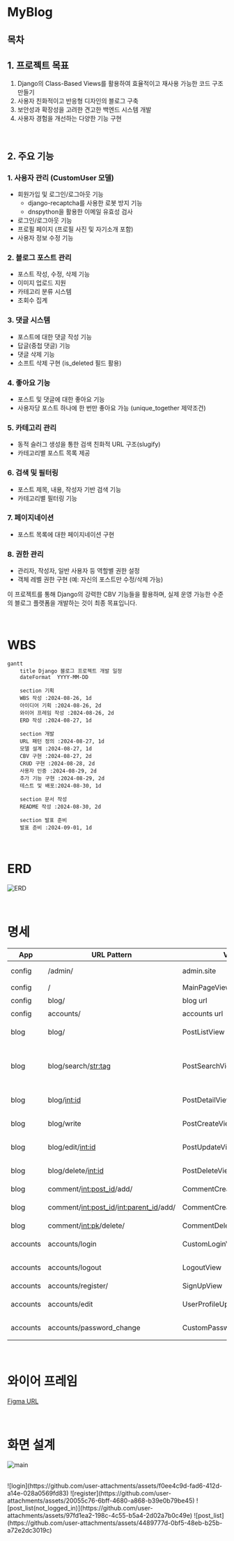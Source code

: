 # MyBlog

## 목차

## 1. 프로젝트 목표

1. Django의 Class-Based Views를 활용하여 효율적이고 재사용 가능한 코드 구조 만들기
2. 사용자 친화적이고 반응형 디자인의 블로그 구축
3. 보안성과 확장성을 고려한 견고한 백엔드 시스템 개발
4. 사용자 경험을 개선하는 다양한 기능 구현

<br>

## 2. 주요 기능

### 1. 사용자 관리 (CustomUser 모델)

- 회원가입 및 로그인/로그아웃 기능
    - django-recaptcha를 사용한 로봇 방지 기능
    - dnspython을 활용한 이메일 유효성 검사
- 로그인/로그아웃 기능
- 프로필 페이지 (프로필 사진 및 자기소개 포함)
- 사용자 정보 수정 기능

### 2. 블로그 포스트 관리

- 포스트 작성, 수정, 삭제 기능
- 이미지 업로드 지원
- 카테고리 분류 시스템
- 조회수 집계

### 3. 댓글 시스템

- 포스트에 대한 댓글 작성 기능
- 답글(중첩 댓글) 기능
- 댓글 삭제 기능
- 소프트 삭제 구현 (is_deleted 필드 활용)

### 4. 좋아요 기능

- 포스트 및 댓글에 대한 좋아요 기능
- 사용자당 포스트 하나에 한 번만 좋아요 가능 (unique_together 제약조건)

### 5. 카테고리 관리

- 동적 슬러그 생성을 통한 검색 친화적 URL 구조(slugify)
- 카테고리별 포스트 목록 제공

### 6. 검색 및 필터링

- 포스트 제목, 내용, 작성자 기반 검색 기능
- 카테고리별 필터링 기능

### 7. 페이지네이션

- 포스트 목록에 대한 페이지네이션 구현

### 8. 권한 관리

- 관리자, 작성자, 일반 사용자 등 역할별 권한 설정
- 객체 레벨 권한 구현 (예: 자신의 포스트만 수정/삭제 가능)

이 프로젝트를 통해 Django의 강력한 CBV 기능들을 활용하며, 실제 운영 가능한 수준의 블로그 플랫폼을 개발하는 것이 최종 목표입니다.

<br>

# WBS

```mermaid
gantt
    title Django 블로그 프로젝트 개발 일정
    dateFormat  YYYY-MM-DD

    section 기획
    WBS 작성 :2024-08-26, 1d
    아이디어 기획 :2024-08-26, 2d
    와이어 프레임 작성 :2024-08-26, 2d
    ERD 작성 :2024-08-27, 1d

    section 개발
    URL 패턴 정의 :2024-08-27, 1d
    모델 설계 :2024-08-27, 1d
    CBV 구현 :2024-08-27, 2d
    CRUD 구현 :2024-08-28, 2d
    사용자 인증 :2024-08-29, 2d
    추가 기능 구현 :2024-08-29, 2d
    테스트 및 배포:2024-08-30, 1d

    section 문서 작성
    README 작성 :2024-08-30, 2d

    section 발표 준비
    발표 준비 :2024-09-01, 1d
```

<br>

# ERD
![ERD](https://github.com/user-attachments/assets/b5c8c8b9-cb54-4f39-997d-1b237b5c80f6)

<br>

# 명세
| App      | URL Pattern                    | View                       | Description                     |
| -------- | ------------------------------ | -------------------------- | ------------------------------- |
| config   | /admin/                         | admin.site            | Django admin        |
| config   | /                        | MainPageView            | 메인페이지        |
| config   | blog/                        | blog url            | 블로그 url        |
| config   | accounts/                        | accounts url            | 계정 관련 url        |
| blog     | blog/                             | PostListView               | 블로그 게시물 목록              |
| blog     | blog/search/<str:tag>                        | PostSearchView                 | 제목, 내용, 글쓴이 중에 선택하여 검색               |
| blog     | blog/<int:id>                      | PostDetailView             | 블로그 게시물 상세              |
| blog     | blog/write                        | PostCreateView             | 블로그 게시물 생성              |
| blog     | blog/edit/<int:id>               | PostUpdateView             | 블로그 게시물 수정          |
| blog     | blog/delete/<int:id>               | PostDeleteView             | 블로그 게시물 삭제              |
| blog     | comment/<int:post_id>/add/               | CommentCreateView             | 게시물 댓글              |
| blog     | comment/<int:post_id>/<int:parent_id>/add/               | CommentCreateView               | 게시물 대댓글              |
| blog     | comment/<int:pk>/delete/               | CommentDeleteView              | 댓글 삭제              |
| accounts | accounts/login                      | CustomLoginView               | 사용자 로그인                     |
| accounts | accounts/logout                      | LogoutView               | 사용자 로그아웃                     |
| accounts | accounts/register/                      | SignUpView               | 사용자 등록                     |
| accounts | accounts/edit                      | UserProfileUpdateView               | 사용자 정보 수정                     |
| accounts | accounts/password_change                        | CustomPasswordChangeView            | 비밀번호 변경                   |

<br>

# 와이어 프레임

[Figma URL](https://www.figma.com/design/teJ06xvveV1K8VuVuRbss0/Untitled?node-id=0-1&t=5dxv9WNU6DnQAgnH-0)

<br>

# 화면 설계
![main](https://github.com/user-attachments/assets/05e89b5c-c006-4ee8-b6d9-158648c5beae)

<br>
![login](https://github.com/user-attachments/assets/f0ee4c9d-fad6-412d-a14e-028a0569fd83)
![register](https://github.com/user-attachments/assets/20055c76-6bff-4680-a868-b39e0b79be45)
![post_list(not_logged_in)](https://github.com/user-attachments/assets/97fd1ea2-198c-4c55-b5a4-2d02a7b0c49e)
![post_list](https://github.com/user-attachments/assets/4489777d-0bf5-48eb-b25b-a72e2dc3019c)
